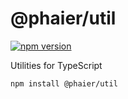 # @phaier/util

[![npm version](https://img.shields.io/npm/v/@phaier/util?logo=npm&logoColor=fff)](https://www.npmjs.com/package/@phaier/util)

Utilities for TypeScript

```
npm install @phaier/util
```
